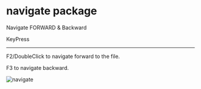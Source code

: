# navigate package

Navigate FORWARD & Backward

KeyPress
________

F2/DoubleClick to navigate forward to the file.

F3 to navigate backward.


![navigate](https://github.com/skandasoft/navigate/blob/master/navigate.gif?raw=true)
